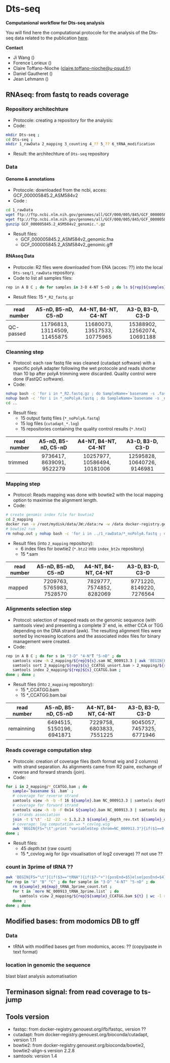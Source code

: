 # Dts-seq

**Computanional workflow for Dts-seq analysis**

You will find here the computational protocole for the analysis of the Dts-seq data related to the publication [here](https:??).

**Contact**

- Ji Wang (<??>)
- Forence Lorieux (<??>)
- Claire Toffano-Nioche (<claire.toffano-nioche@u-psud.fr>)
- Daniel Gautheret (<??>)
- Jean Lehmann (<??>)

## RNAseq: from fastq to reads coverage

### Repository architechture 

* Protocole: creating a repository for the analysis: 
* Code:
```bash
mkdir Dts-seq ; 
cd Dts-seq ; 
mkdir 1_rawData 2_mapping 3_counting 4_?? 5_?? 6_tRNA_modification
```
* Result: the architechture of `Dts-seq` repository

### Data

#### Genome & annotations 

* Protocole: downloaded from the ncbi, acces: GCF_000005845.2_ASM584v2
* Code : 
```bash
cd 1_rawData
wget ftp://ftp.ncbi.nlm.nih.gov/genomes/all/GCF/000/005/845/GCF_000005845.2_ASM584v2/GCF_000005845.2_ASM584v2_genomic.fna.gz
wget ftp://ftp.ncbi.nlm.nih.gov/genomes/all/GCF/000/005/845/GCF_000005845.2_ASM584v2/GCF_000005845.2_ASM584v2_genomic.gff.gz
gunzip GCF_000005845.2_ASM584v2_genomic.*.gz
```
* Result files: 
  * GCF_000005845.2_ASM584v2_genomic.fna
  * GCF_000005845.2_ASM584v2_genomic.gff

#### RNAseq Data 

- Protocole: R2 files were downloaded from ENA (acces: ??) into the local `Dts-seq/1_rawData` repository.
- Code to list all samples files:
```bash
rep in A B C ; do for samples in 3-D 4-NT 5-nD ; do ls ${rep}${samples}_R2_fastq.gz ; done ; done
```
- Result files: 15 `*_R2_fastq.gz`

|read number |     A5-nD, B5-nD, C5-nD      |       A4-NT, B4-NT, C4-NT    |       A3-D, B3-D, C3-D       |
|------------|:----------------------------:|:----------------------------:|:----------------------------:|
|QC-passed   | 11796813, 13114509, 11455875 | 11680073, 13517533, 10775965 | 15388902, 12562074, 10691188 |

### Cleanning step

- Protocol: each raw fastq file was cleaned (cutadapt software) with a specific polyA adapter following the wet protocole and reads shorter than 10 bp after polyA trimming were discarded. Quality control were done (FastQC software). 
- Code:
```bash
nohup bash -c 'for i in *_R2.fastq.gz ; do SampleName=`basename -s .fastq.gz ${i}` ; docker run -v /root/mydisk/data/JW:/data:rw -w /data docker-registry.genouest.org/bioconda/cutadapt cutadapt --adapter=AAAAAAAAAAAAAAA --minimum-length=10 --output=${SampleName}_noPolyA.fastq ${i} ; mv nohup.out cutadapt_${SampleName}.log ; done' &
nohup bash -c 'for i in *_noPolyA.fastq ; do SampleName=`basename -s _noPolyA.fastq ${i}` ; docker run -v /root/mydisk/data/JW:/data:rw -w /data docker-registry.genouest.org/ifb/fastqc fastqc -o FastQC ${i} 2> fastqc_${SampleName}.log ; done' &
cd ..
```
- Result files:
  - 15 output fastq files (`*_noPolyA.fastq`) 
  - 15 log files (`cutadapt_*.log`)
  - 15 repositories containing the quality control results (`*.html`) 

|read number |     A5-nD, B5-nD, C5-nD      |       A4-NT, B4-NT, C4-NT    |       A3-D, B3-D, C3-D       | 
|------------|:----------------------------:|:----------------------------:|:----------------------------:|
|trimmed     |  9736417,  8639091,  9522279 | 10257977, 10586494, 10181006 | 12595828, 10640726,  9146981 | 

### Mapping step

- Protocol: Reads mapping was done with bowtie2 with the local mapping option to maximise the alignment length.
- Code:
```bash
# create genomic index file for bowtie2
cd 2_mapping
docker run -v /root/mydisk/data/JW:/data:rw -w /data docker-registry.genouest.org/bioconda/bowtie2 bowtie2-build ../1_rawData/GCF_000005845.2_ASM584v2_genomic.fna index_bt2x/NC_00913
# bowtie2 run
rm nohup.out ; nohup bash -c 'for i in ../1_rawData/*_noPolyA.fastq ; do sample=`basename $i _noPolyA.fastq` ; echo "------------" $sample "-------------" ; docker run -v Dts-seq/2_mapping/:/data:rw -w /data docker-registry.genouest.org/bioconda/bowtie2 bowtie2 -x index_bt2x/NC_00913 --phred33 --local $i > ${sample}.sam ; done '
```
- Result files (into `2_mapping` repository):
  - 6 index files for bowtie2 (`*.btz2` into `index_bt2x` repository)
  - 15 *.sam

|read number |     A5-nD, B5-nD, C5-nD      |       A4-NT, B4-NT, C4-NT    |       A3-D, B3-D, C3-D       |
|------------|:----------------------------:|:----------------------------:|:----------------------------:|
|mapped      |  7209763,  5765983,  7528570 |  7829777,  7574852,  8282069 |  9771220,  8149220,  7276564 | 

### Alignments selection step

- Protocol: selection of mapped reads on the genomic sequence (with samtools view) and presenting a complete 3' end, ie. either CCA or TGG depending on the DNA strand (awk). The resulting alignment files were sorted by increasing locations and the associated index files for binary management were created.
- Code:
```bash
rep in A B C ; do for s in "3-D" "4-N"T "5-nD" ; do
   samtools view -h 2_mapping/${rep}${s}.sam NC_000913.3 | awk 'BEGIN{FS="\t";OFS="\t"}{if( ($0~/@/)||((($2==16)&&($10~/CCA$/))||(($2==0)&&($10~/^TGG/))) ){print $0}}' | samtools view -hb -o 2_mapping/${rep}${s}_CCATGG_unsort.bam - ; 
   samtools sort 2_mapping/${rep}${s}_CCATGG_unsort.bam > 2_mapping/${rep}${s}_CCATGG.bam 
   samtools index 2_mapping/${rep}${s}_CCATGG.bam ; 
done ; done ;
```
- Result files (into `2_mapping` repository): 
  - 15 *_CCATGG.bam 
  - 15 *_CCATGG.bam.bai 

|read number |     A5-nD, B5-nD, C5-nD      |       A4-NT, B4-NT, C4-NT    |       A3-D, B3-D, C3-D       | 
|------------|:----------------------------:|:----------------------------:|:----------------------------:|
|remainning  |  6494515,  5150196,  6941871 |  7229758,  6803833,  7551225 |  9045057,  7457325,  6771946 | 

### Reads coverage computation step

- Protocole: creation of coverage files (both format wig and 2 columns) with strand separation. As alignments came from R2 paire, exchange of reverse and forward strands (join).
- Code:
```bash
for i in 2_mapping/*_CCATGG.bam ; do
   sample=`basename $i .bam` ;
   # coverage for reverse strand
   samtools view -h -b -f 16 ${sample}.bam NC_000913.3 | samtools depth -m 10000000 -a - > ${sample}_depth_rev.txt ; 
   # coverage for forward strand
   samtools view -h -b -F 0x14 ${sample}.bam NC_000913.3 | samtools depth -m 10000000 -a - > ${sample}_depth_for.txt ; 
   # strands association 
   join -t $'\t' -12 -22 -o 1.3,2.3 ${sample}_depth_rev.txt ${sample}_depth_for.txt > ${sample}_depth_fr.txt ; 
   # coverage: log computation => *_covlog.wig
   awk 'BEGIN{FS="\t";print "variableStep chrom=NC_000913.3"}{if($1==0){logF=0}else{logF=log($1)/log(2)}; if($2==0){logR=0}else{logR=log($2)/log(2)};printf "%d %2.2f\n%d -%2.2f\n",NR,logF,NR,logR}' ${sample}_depth_fr.txt > ${sample}_covlog.wig ; 
done ;
```
- Result files:
  - 45 *_depth_*.txt (raw count)
  - 15 *_covlog.wig for (igv visualisation of log2 coverage) ?? not use ??

### count in 3prime of tRNA ??

```bash
awk 'BEGIN{FS="\t"}{if($3=="tRNA"){if($7~"+"){posEnd=$5}else{posEnd=$4};print "NC_000913.3:"posEnd"-"posEnd}}' NC_000913.gff > NC_000913_tRNA_3prime.list
for rep in "A" "B" "C" ; do for sample in "3-D" "4-NT" "5-nD" ; do 
   rm ${sample}_m${map}_tRNA_3prime_count.txt ; 
   for t in `more NC_000913_tRNA_3prime.list` ; do 
      samtools view 2_mapping/${rep}${sample}_CCATGG.bam ${t} | wc -l >> ${rep}${sample}_tRNA_3prime_count.txt ;
   done ; 
done ; done
```

## Modified bases: from modomics DB to gff

### Data

- tRNA with modified bases
get from modomics, acces: ?? (copy/paste in text format)

### location in genomic the sequence

blast
blast analysis
automatisation

## Terminason signal: from read coverage to ts-jump

## Tools version

- fastqc: from docker-registry.genouest.org/ifb/fastqc, version ??
- cutadapt: from docker-registry.genouest.org/bioconda/cutadapt, version 1.11
- bowtie2: from docker-registry.genouest.org/bioconda/bowtie2, bowtie2-align-s version 2.2.8 
- samtools: version 1.4

